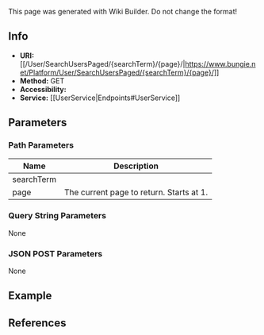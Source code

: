 <span class="wiki-builder">This page was generated with Wiki Builder. Do not change the format!</span>

## Info

* **URI:** [[/User/SearchUsersPaged/{searchTerm}/{page}/|https://www.bungie.net/Platform/User/SearchUsersPaged/{searchTerm}/{page}/]]
* **Method:** GET
* **Accessibility:** 
* **Service:** [[UserService|Endpoints#UserService]]

## Parameters
### Path Parameters
Name | Description
---- | -----------
searchTerm | 
page | The current page to return. Starts at 1.

### Query String Parameters
None

### JSON POST Parameters
None

## Example


## References
